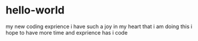 # hello-world
my new  coding exprience 
i have such a joy in my heart that i am doing this
i hope to have more time and exprience has i code
